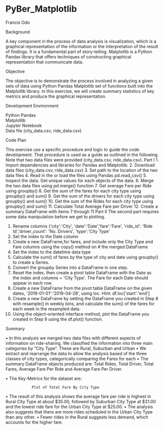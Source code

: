 # PyBer_Matplotlib
Francis Odo

Background 

A key component in the process of data analysis is visualization, which is a graphical representation of the information or the interpretation of the result of findings. It is a fundamental part of story-telling. Matplotlib is a Python Pandas library that offers techniques of constructing graphical representation that communicate data.

Objective

The objective is to demonstrate the process involved in analyzing a given sets of data using Python Pandas Matplotlib set of functions built into the Matplotlib library. In this exercise, we will create summary statistics of key metrics and produce the graphical representation.

Development Environment

Python Pandas												
Matplotlib												
Jupyter Notebook											
Data file (city_data.csv, ride_data.csv)

Code Plan

This exercise use a specific procedure and logic to guide the code development. That procedure is used as a guide as outlined in the following. Note that two data files were provided (city_data.csv, ride_data.csv).
Part I
	1. Import dependencies and libraries for Pandas and Matplotlib.
	2. Download data files (city_data.csv, ride_data.csv)
	3. Set path to the location of the two data files
	4. Read in the or load the files using Pandas pd.read_csv()
	5. Inspect the data. Get unique values for each objects of the data.
	6. Merge the two data files using pd.merge() function
	7. Get average Fare per Ride using groupby()
	8. Get the sum of the fares for each city type using groupby() and sum()
	9. Get the sum of the drivers for each city type using groupby() and sum()
	10. Get the sum of the Rides for each city type using groupby() and sum()
	11. Calculate Total Average Fare per Driver
	12. Create a summary DataFrame with items 7 through 11
Part II
	The second part requires some data manipulation before we get to plotting.
1.	Rename columns {'city':'City', 'date':'Date','fare':'Fare', 'ride_id': 'Ride Id','driver_count': 'No. Drivers', 'type':'City Type'	
2.	Set the index to the Date column
3.	Create a new DataFrame,for fares, and include only  the City Type and Fare columns using the copy() method on # the merged DataFrame
4.	Set the index to the datetime data type
5.	Calculate the sum() of fares by the type of city and date  using groupby() to create a Series.
6.	Convert the groupby Series into a DataFrame in one step.
7.	Reset the index, then create a pivot table DataFrame with the Date as the index and columns = 'City Type'. The Fare for each Date should appear in each row.
8.	Create a new DataFrame from the pivot table DataFrame on the given dates, '2019-01-01':'2019-04-28', using loc. Hint: df.loc['start':'end']
9.	Create a new DataFrame by setting the DataFrame you created in Step 8 with resample() in weekly bins, and calculate the sum() of the fares for each week in the resampled data.
10.	Using the object-oriented interface method, plot the DataFrame you created in Step 9 using the df.plot() function.

Summary

•	In this analysis we merged two data files with different aspects of information on ride-sharing. We classified the information into three main categories by “City Type”. These are Rural, Suburban and Urban
•	We extract and rearrange the data to allow the analysis based of the three classes of city types, categorically comparing the Fares for each
•	The summary DataFrame objects produced are: Total Rides, Total Driver, Total Fares, Average Fare Per Ride and Average Fare Per Driver.

•	The Key-Metrics for the dataset are:

 

 
				Plot of Total Fare By City Type


 

•	The result of this analysis shows the average fare per ride is highest in Rural City Type at about $35.00, followed by Suburban City Type at $31.00 and the lowest ride fare for the Urban City Type at $25.00. 
•	The analysis also suggests that there are more rides scheduled in the Urban City Type than any other.
•	Fewer rides in the Rural suggests less demand, which accounts for the higher fare. 

